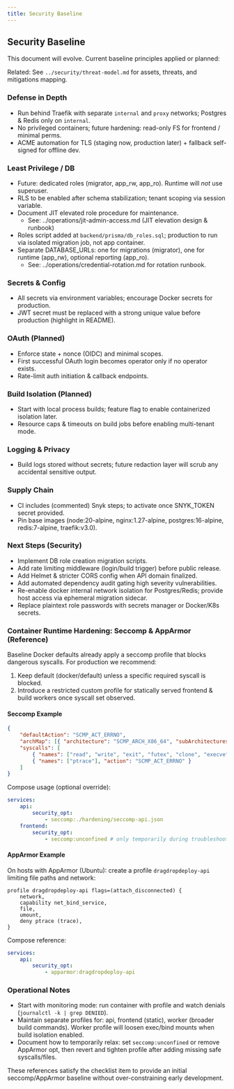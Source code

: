 ```yaml
---
title: Security Baseline
---
```


## Security Baseline

This document will evolve. Current baseline principles applied or planned:

Related: See `../security/threat-model.md` for assets, threats, and mitigations mapping.

### Defense in Depth

- Run behind Traefik with separate `internal` and `proxy` networks; Postgres & Redis only on `internal`.
- No privileged containers; future hardening: read-only FS for frontend / minimal perms.
- ACME automation for TLS (staging now, production later) + fallback self-signed for offline dev.

### Least Privilege / DB

- Future: dedicated roles (migrator, app_rw, app_ro). Runtime will *not* use superuser.
- RLS to be enabled after schema stabilization; tenant scoping via session variable.
- Document JIT elevated role procedure for maintenance.
    - See: ../operations/jit-admin-access.md (JIT elevation design & runbook)
- Roles script added at `backend/prisma/db_roles.sql`; production to run via isolated migration job, not app container.
- Separate DATABASE_URLs: one for migrations (migrator), one for runtime (app_rw), optional reporting (app_ro).
    - See: ../operations/credential-rotation.md for rotation runbook.

### Secrets & Config

- All secrets via environment variables; encourage Docker secrets for production.
- JWT secret must be replaced with a strong unique value before production (highlight in README).

### OAuth (Planned)

- Enforce state + nonce (OIDC) and minimal scopes.
- First successful OAuth login becomes operator only if no operator exists.
- Rate-limit auth initiation & callback endpoints.

### Build Isolation (Planned)

- Start with local process builds; feature flag to enable containerized isolation later.
- Resource caps & timeouts on build jobs before enabling multi-tenant mode.

### Logging & Privacy

- Build logs stored without secrets; future redaction layer will scrub any accidental sensitive output.

### Supply Chain

- CI includes (commented) Snyk steps; to activate once SNYK_TOKEN secret provided.
- Pin base images (node:20-alpine, nginx:1.27-alpine, postgres:16-alpine, redis:7-alpine, traefik:v3.0).

### Next Steps (Security)

- Implement DB role creation migration scripts.
- Add rate limiting middleware (login/build trigger) before public release.
- Add Helmet & stricter CORS config when API domain finalized.
- Add automated dependency audit gating high severity vulnerabilities.
- Re-enable docker internal network isolation for Postgres/Redis; provide host access via ephemeral migration sidecar.
- Replace plaintext role passwords with secrets manager or Docker/K8s secrets.

### Container Runtime Hardening: Seccomp & AppArmor (Reference)

Baseline Docker defaults already apply a seccomp profile that blocks dangerous syscalls. For production we recommend:

1. Keep default (docker/default) unless a specific required syscall is blocked.
2. Introduce a restricted custom profile for statically served frontend & build workers once syscall set observed.

#### Seccomp Example

```json
{
    "defaultAction": "SCMP_ACT_ERRNO",
    "archMap": [{ "architecture": "SCMP_ARCH_X86_64", "subArchitectures": ["SCMP_ARCH_X86", "SCMP_ARCH_X32"] }],
    "syscalls": [
        { "names": ["read", "write", "exit", "futex", "clone", "execve", "openat", "close", "statx"], "action": "SCMP_ACT_ALLOW" },
        { "names": ["ptrace"], "action": "SCMP_ACT_ERRNO" }
    ]
}
```

Compose usage (optional override):

```yaml
services:
    api:
        security_opt:
            - seccomp:./hardening/seccomp-api.json
    frontend:
        security_opt:
            - seccomp:unconfined # only temporarily during troubleshooting
```

#### AppArmor Example

On hosts with AppArmor (Ubuntu): create a profile `dragdropdeploy-api` limiting file paths and network:

```text
profile dragdropdeploy-api flags=(attach_disconnected) {
    network,
    capability net_bind_service,
    file,
    umount,
    deny ptrace (trace),
}
```

Compose reference:

```yaml
services:
    api:
        security_opt:
            - apparmor:dragdropdeploy-api
```

### Operational Notes

- Start with monitoring mode: run container with profile and watch denials (`journalctl -k | grep DENIED`).
- Maintain separate profiles for: api, frontend (static), worker (broader build commands). Worker profile will loosen exec/bind mounts when build isolation enabled.
- Document how to temporarily relax: set `seccomp:unconfined` or remove AppArmor opt, then revert and tighten profile after adding missing safe syscalls/files.

These references satisfy the checklist item to provide an initial seccomp/AppArmor baseline without over-constraining early development.
